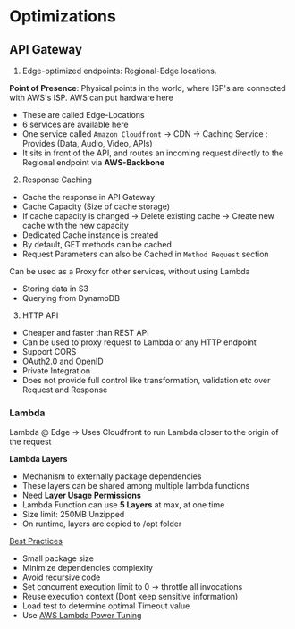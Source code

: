 # Optimizations


## API Gateway

1. Edge-optimized endpoints: Regional-Edge locations. 

**Point of Presence**: Physical points in the world, where ISP's are connected with AWS's ISP. AWS can put hardware here
- These are called Edge-Locations
- 6 services are available here
- One service called `Amazon Cloudfront` -> CDN -> Caching Service : Provides (Data, Audio, Video, APIs)
- It sits in front of the API, and routes an incoming request directly to the Regional endpoint via **AWS-Backbone**

2. Response Caching

- Cache the response in API Gateway
- Cache Capacity (Size of cache storage)
- If cache capacity is changed -> Delete existing cache -> Create new cache with the new capacity
- Dedicated Cache instance is created
- By default, GET methods can be cached
- Request Parameters can also be Cached in `Method Request` section

Can be used as a Proxy for other services, without using Lambda
- Storing data in S3
- Querying from DynamoDB

3. HTTP API

- Cheaper and faster than REST API
- Can be used to proxy request to Lambda or any HTTP endpoint
- Support CORS
- OAuth2.0 and OpenID
- Private Integration
- Does not provide full control like transformation, validation etc over Request and Response

### Lambda

Lambda @ Edge -> Uses Cloudfront to run Lambda closer to the origin of the request

**Lambda Layers**

- Mechanism to externally package dependencies
- These layers can be shared among multiple lambda functions
- Need **Layer Usage Permissions**
- Lambda Function can use **5 Layers** at max, at one time
- Size limit: 250MB Unzipped
- On runtime, layers are copied to /opt folder

[Best Practices](https://docs.aws.amazon.com/lambda/latest/dg/best-practices.html)
- Small package size
- Minimize dependencies complexity
- Avoid recursive code
- Set concurrent execution limit to 0 -> throttle all invocations
- Reuse execution context (Dont keep sensitive information)
- Load test to determine optimal Timeout value
- Use [AWS Lambda Power Tuning](https://serverlessrepo.aws.amazon.com/applications/arn:aws:serverlessrepo:us-east-1:451282441545:applications~aws-lambda-power-tuning)
